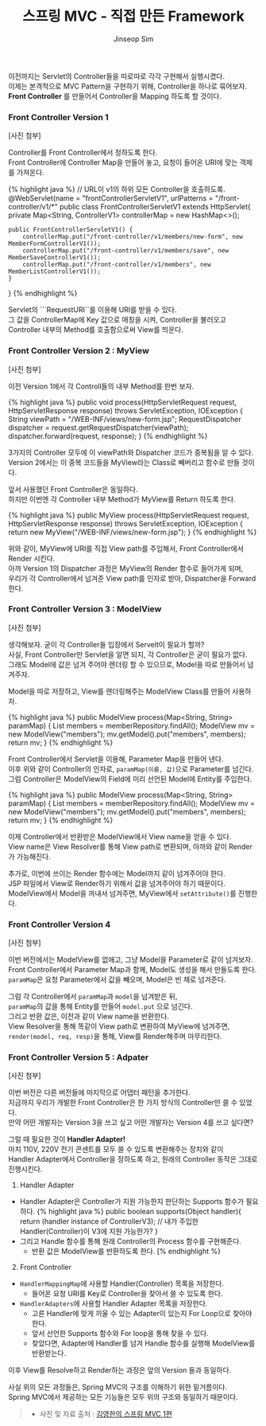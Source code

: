 ﻿---
layout: post
title: "스프링 MVC - 직접 만든 Framework"
categories: Springboot
tags: [java]
author:
  - Jinseop Sim
---

이전까지는 Servlet의 Controller들을 따로따로 각각 구현해서 실행시켰다.  
이제는 본격적으로 MVC Pattern을 구현하기 위해, Controller을 하나로 묶어보자.  
__Front Controller__ 를 만들어서 Controller을 Mapping 하도록 할 것이다.  

### Front Controller Version 1
[사진 첨부]

Controller를 Front Controller에서 정하도록 한다.  
Front Controller에 Controller Map을 만들어 놓고, 요청이 들어온 URI에 맞는 객체를 가져온다.  

{% highlight java %}
// URL이 v1의 하위 모든 Controller을 호출하도록.
@WebServlet(name = "frontControllerServletV1", urlPatterns = "/front-controller/v1/*"
public class FrontControllerServletV1 extends HttpServlet{
	private Map<String, ControllerV1> controllerMap = new HashMap<>();

    public FrontControllerServletV1() {
        controllerMap.put("/front-controller/v1/members/new-form", new MemberFormControllerV1());
        controllerMap.put("/front-controller/v1/members/save", new MemberSaveControllerV1());
        controllerMap.put("/front-controller/v1/members", new MemberListControllerV1());
    }
}
{% endhighlight %}

Servlet의 ```RequestURI``를 이용해 URI를 받을 수 있다.  
그 값을 ControllerMap에 Key 값으로 매칭을 시켜, Controller을 불러오고  
Controller 내부의 Method를 호출함으로써 View를 띄운다.  

### Front Controller Version 2 : MyView
[사진 첨부]

이전 Version 1에서 각 Controll들의 내부 Method를 한번 보자.  

{% highlight java %}
public void process(HttpServletRequest request, HttpServletResponse response) throws ServletException, IOException {
        String viewPath = "/WEB-INF/views/new-form.jsp";
        RequestDispatcher dispatcher = request.getRequestDispatcher(viewPath);
        dispatcher.forward(request, response);
}
{% endhighlight %}

3가지의 Controller 모두에 이 viewPath와 Dispatcher 코드가 중복됨을 알 수 있다.  
Version 2에서는 이 중복 코드들을 MyView라는 Class로 빼버리고 함수로 만들 것이다.  

앞서 사용했던 Front Controller은 동일하다.  
하지만 이번엔 각 Controller 내부 Method가 MyView를 Return 하도록 한다.  

{% highlight java %}
public MyView process(HttpServletRequest request, HttpServletResponse response) throws ServletException, IOException {
        return new MyView("/WEB-INF/views/new-form.jsp");
}
{% endhighlight %}

위와 같이, MyView에 URI를 직접 View path를 주입해서, Front Controller에서 Render 시킨다.  
아까 Version 1의 Dispatcher 과정은 MyView의 Render 함수로 들어가게 되며,  
우리가 각 Controller에서 넘겨준 View path를 인자로 받아, Dispatcher을 Forward 한다.

### Front Controller Version 3 : ModelView
[사진 첨부]

생각해보자. 굳이 각 Controller들 입장에서 Servelt이 필요가 할까?  
사실, Front Controller만 Servlet을 알면 되지, 각 Controller은 굳이 필요가 없다.  
그래도 Model에 값은 넘겨 주어야 렌더링 할 수 있으므로, Model을 따로 만들어서 넘겨주자.  

Model을 따로 저장하고, View를 렌더링해주는 ModelView Class를 만들어 사용하자.  

{% highlight java %}
public ModelView process(Map<String, String> paramMap) {
        List<Member> members = memberRepository.findAll();
        ModelView mv = new ModelView("members");
        mv.getModel().put("members", members);
        return mv;
}
{% endhighlight %}

Front Controller에서 Servlet을 이용해, Parameter Map을 만들어 낸다.  
이후 위와 같이 Controller의 인자로, ```paramMap(이름, 값)```으로 Parameter를 넘긴다.  
그럼 Controller은 ModelView의 Field에 미리 선언된 Model에 Entity를 주입한다.    

{% highlight java %}
public ModelView process(Map<String, String> paramMap) {
        List<Member> members = memberRepository.findAll();
        ModelView mv = new ModelView("members");
        mv.getModel().put("members", members);
        return mv;
}
{% endhighlight %}

이제 Controller에서 반환받은 ModelView에서 View name을 얻을 수 있다.  
View name은 View Resolver를 통해 View path로 변환되며, 아까와 같이 Render가 가능해진다.  

추가로, 이번에 쓰이는 Render 함수에는 Model까지 같이 넘겨주어야 한다.  
JSP 파일에서 View로 Render하기 위해서 값을 넘겨주어야 하기 때문이다.  
ModelView에서 Model을 꺼내서 넘겨주면, MyView에서 ```setAttribute()```를 진행한다.  

### Front Controller Version 4
[사진 첨부]

이번 버전에서는 ModelView를 없애고, 그냥 Model을 Parameter로 같이 넘겨보자.  
Front Controller에서 Parameter Map과 함께, Model도 생성을 해서 만들도록 한다.  
```paramMap```은 요청 Parameter에서 값을 빼오며, Model은 빈 채로 넘겨준다.  

그럼 각 Controller에서 ```paramMap```과 ```model```을 넘겨받은 뒤,  
```paramMap```의 값을 통해 Entity를 만들어 ```model.put``` 으로 넘긴다.  
그리고 반환 값은, 이전과 같이 View name을 반환한다.  
View Resolver을 통해 똑같이 View path로 변환하여 MyView에 넘겨주면,  
```render(model, req, resp)```을 통해, View를 Render해주며 마무리한다.  

### Front Controller Version 5 : Adpater
[사진 첨부]

이번 버전은 다른 버전들에 마지막으로 어댑터 패턴을 추가한다.  
지금까지 우리가 개발한 Front Controller은 한 가지 방식의 Controller만 쓸 수 있었다.  
만약 어떤 개발자는 Version 3을 쓰고 싶고 어떤 개발자는 Version 4를 쓰고 싶다면?  

그럴 때 필요한 것이 __Handler Adapter!__  
마치 110V, 220V 전기 콘센트를 모두 쓸 수 있도록 변환해주는 장치와 같이  
Handler Adapter에서 Controller을 정하도록 하고, 원래의 Controller 동작은 그대로 진행시킨다.  

1. Handler Adapter
  - Handler Adapter은 Controller가 지원 가능한지 판단하는 Supports 함수가 필요하다.
{% highlight java %}
public boolean supports(Object handler){
    return (handler instance of ControllerV3);
    // 내가 주입한 Handler(Controller)이 V3에 지원 가능한가?
}
  - 그리고 Handle 함수를 통해 원래 Controller의 Process 함수를 구현해준다.
    - 반환 값은 ModelView를 반환하도록 한다.
[% endhighlight %} 

2. Front Controller
  - ```HandlerMappingMap```에 사용할 Handler(Controller) 목록을 저장한다.
    - 들어온 요청 URI를 Key로 Controller을 찾아서 쓸 수 있도록 한다.
  - ```HandlerAdapters```에 사용할 Handler Adapter 목록을 저장한다.
    - 고른 Handler에 맞게 끼울 수 있는 Adapter이 있는지 For Loop으로 찾아야 한다.  
    - 앞서 선언한 Supports 함수와 For loop을 통해 찾을 수 있다.
    - 찾았다면, Adapter에 Handler를 넘겨 Handle 함수를 실행해 ModelView를 반환받는다.  

이후 View를 Resolve하고 Render하는 과정은 앞의 Version 들과 동일하다.
  
사실 위의 모든 과정들은, Spring MVC의 구조를 이해하기 위한 밑거름이다.  
Spring MVC에서 제공하는 모든 기능들은 모두 위의 구조와 동일하기 때문이다.  

> - 사진 및 자료 출처 : [김영한의 스프링 MVC 1편](https://www.inflearn.com/course/%EC%8A%A4%ED%94%84%EB%A7%81-mvc-1/dashboard)
